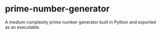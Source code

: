 # prime-number-generator
A medium complexity prime number generator built in Python and exported as an executable.
